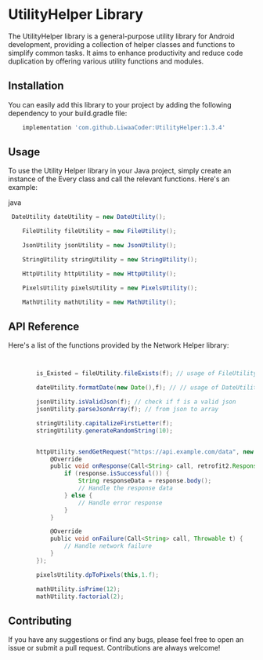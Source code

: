 # UtilityHelper Library

The UtilityHelper library is a general-purpose utility library for Android development, providing a collection of helper classes and functions to simplify common tasks. It aims to enhance productivity and reduce code duplication by offering various utility functions and modules.


## Installation

You can easily add this library to your project by adding the following dependency to your build.gradle file:

```groovy
    implementation 'com.github.LiwaaCoder:UtilityHelper:1.3.4'

```

## Usage


To use the Utility Helper library in your Java project, simply create an instance of the Every class and call the relevant functions. 
Here's an example:

java

```groovy
 DateUtility dateUtility = new DateUtility();

    FileUtility fileUtility = new FileUtility();

    JsonUtility jsonUtility = new JsonUtility();

    StringUtility stringUtility = new StringUtility();

    HttpUtility httpUtility = new HttpUtility();

    PixelsUtility pixelsUtility = new PixelsUtility();

    MathUtility mathUtility = new MathUtility();

```

## API Reference

Here's a list of the functions provided by the Network Helper library:

```groovy


        is_Existed = fileUtility.fileExists(f); // usage of FileUtility helper

        dateUtility.formatDate(new Date(),f); // // usage of DateUtility helper

        jsonUtility.isValidJson(f); // check if f is a valid json
        jsonUtility.parseJsonArray(f); // from json to array

        stringUtility.capitalizeFirstLetter(f);
        stringUtility.generateRandomString(10);


        httpUtility.sendGetRequest("https://api.example.com/data", new retrofit2.Callback<String>() {
            @Override
            public void onResponse(Call<String> call, retrofit2.Response<String> response) {
                if (response.isSuccessful()) {
                    String responseData = response.body();
                    // Handle the response data
                } else {
                    // Handle error response
                }
            }

            @Override
            public void onFailure(Call<String> call, Throwable t) {
                // Handle network failure
            }
        });

        pixelsUtility.dpToPixels(this,1.f);

        mathUtility.isPrime(12);
        mathUtility.factorial(2);

```

## Contributing

If you have any suggestions or find any bugs, please feel free to open an issue or submit a pull request. Contributions are always welcome!
